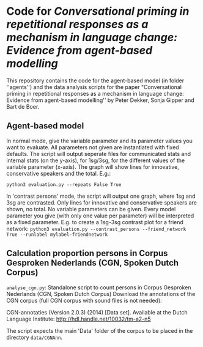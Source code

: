 # Code for _Conversational priming in repetitional responses as a mechanism in language change: Evidence from agent-based modelling_
This repository contains the code for the agent-based model (in folder ''agents'') and the data analysis scripts for the paper "Conversational priming in repetitional responses as a mechanism in language change: Evidence from agent-based modelling'' by Peter Dekker, Sonja Gipper and Bart de Boer.

## Agent-based model
In normal mode, give the variable parameter and its parameter values you want to evaluate. All parameters not given are instantiated with fixed defaults. The script will output seperate files for communicated stats and internal stats (on the y-axis), for 1sg/3sg, for the different values of the variable parameter (x-axis). The graph will show lines for innovative, conservative speakers and the total. E.g.:

```python3 evaluation.py --repeats False True```

In 'contrast persons' mode, the script will output one graph, where 1sg and 3sg are contrasted. Only lines for innovative and conservative speakers are shown, no total. No variable parameters can be given. Every model parameter you give (with only one value per parameter) will be interpreted as a fixed parameter. E.g. to create a 1sg-3sg contrast plot for a friend network:
```python3 evaluation.py --contrast_persons --friend_network True --runlabel mylabel-friendnetwork```


## Calculation proportion persons in Corpus Gesproken Nederlands (CGN, Spoken Dutch Corpus)
``analyse_cgn.py``: Standalone script to count persons in Corpus Gesproken Nederlands (CGN, Spoken Dutch Corpus)
Download the annotations of the CGN corpus (full CGN corpus with sound files is not needed):

CGN-annotaties (Version 2.0.3) (2014) [Data set]. Available at the Dutch Language Institute: http://hdl.handle.net/10032/tm-a2-n5

The script expects the main 'Data' folder of the corpus to be placed in the directory ``data/CGNAnn``.